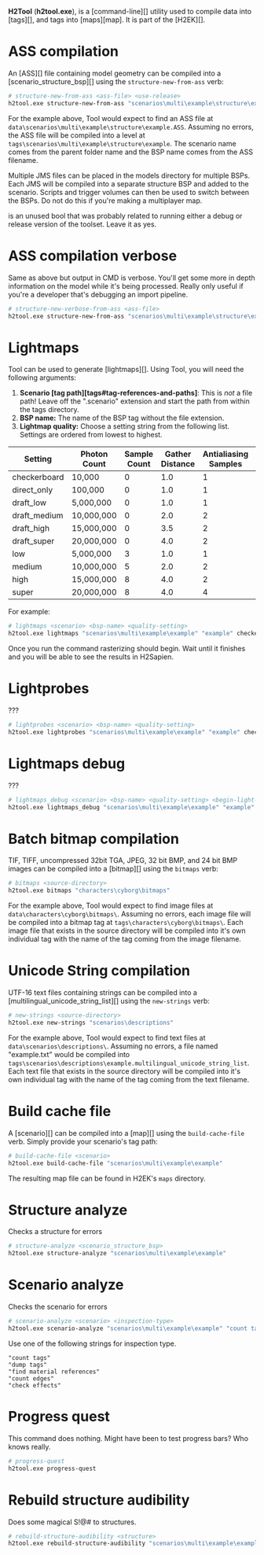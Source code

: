 **H2Tool** (**h2tool.exe**), is a [command-line][] utility used to compile data into [tags][], and tags into [maps][map]. It is part of the [H2EK][].

# ASS compilation
An [ASS][] file containing model geometry can be compiled into a [scenario_structure_bsp][] using the `structure-new-from-ass` verb:

```sh
# structure-new-from-ass <ass-file> <use-release>
h2tool.exe structure-new-from-ass "scenarios\multi\example\structure\example.ASS" yes
```

For the example above, Tool would expect to find an ASS file at `data\scenarios\multi\example\structure\example.ASS`. Assuming no errors, the ASS file will be compiled into a level at `tags\scenarios\multi\example\structure\example`. The scenario name comes from the parent folder name and the BSP name comes from the ASS filename.

Multiple JMS files can be placed in the models directory for multiple BSPs. Each JMS will be compiled into a separate structure BSP and added to the scenario. Scripts and trigger volumes can then be used to switch between the BSPs. Do not do this if you're making a multiplayer map.

<use-release> is an unused bool that was probably related to running either a debug or release version of the toolset. Leave it as yes.

# ASS compilation verbose
Same as above but output in CMD is verbose. You'll get some more in depth information on the model while it's being processed. Really only useful if you're a developer that's debugging an import pipeline.

```sh
# structure-new-verbose-from-ass <ass-file>
h2tool.exe structure-new-from-ass "scenarios\multi\example\structure\example.ASS"
```

# Lightmaps
Tool can be used to generate [lightmaps][]. Using Tool, you will need the following arguments:

1. **Scenario [tag path][tags#tag-references-and-paths]**: This is _not_ a file path! Leave off the ".scenario" extension and start the path from within the tags directory.
2. **BSP name:** The name of the BSP tag without the file extension.
3. **Lightmap quality:** Choose a setting string from the following list. Settings are ordered from lowest to highest.

| Setting      | Photon Count | Sample Count | Gather Distance | Antialiasing Samples | Bounced Lighting |
| -------------| -------------| -------------| ----------------| ---------------------| -----------------|
| checkerboard | 10,000       | 0            | 1.0             | 1                    | No               |
| direct_only  | 100,000      | 0            | 1.0             | 1                    | No               |
| draft_low    | 5,000,000    | 0            | 1.0             | 1                    | Yes              |
| draft_medium | 10,000,000   | 0            | 2.0             | 2                    | Yes              |
| draft_high   | 15,000,000   | 0            | 3.5             | 2                    | Yes              |
| draft_super  | 20,000,000   | 0            | 4.0             | 2                    | Yes              |
| low          | 5,000,000    | 3            | 1.0             | 1                    | Yes              |
| medium       | 10,000,000   | 5            | 2.0             | 2                    | Yes              |
| high         | 15,000,000   | 8            | 4.0             | 2                    | Yes              |        
| super        | 20,000,000   | 8            | 4.0             | 4                    | Yes              |

For example:

```sh
# lightmaps <scenario> <bsp-name> <quality-setting>
h2tool.exe lightmaps "scenarios\multi\example\example" "example" checkerboard
```

Once you run the command rasterizing should begin. Wait until it finishes and you will be able to see the results in H2Sapien.

# Lightprobes
???

```sh
# lightprobes <scenario> <bsp-name> <quality-setting>
h2tool.exe lightprobes "scenarios\multi\example\example" "example" checkerboard
```

# Lightmaps debug
???

```sh
# lightmaps_debug <scenario> <bsp-name> <quality-setting> <begin-light-index> <end-light-index>
h2tool.exe lightmaps_debug "scenarios\multi\example\example" "example" checkerboard 0 1
```

# Batch bitmap compilation
TIF, TIFF, uncompressed 32bit TGA, JPEG, 32 bit BMP, and 24 bit BMP images can be compiled into a [bitmap][] using the `bitmaps` verb:

```sh
# bitmaps <source-directory>
h2tool.exe bitmaps "characters\cyborg\bitmaps"
```

For the example above, Tool would expect to find image files at `data\characters\cyborg\bitmaps\`. Assuming no errors, each image file will be compiled into a bitmap tag at `tags\characters\cyborg\bitmaps\`. Each image file that exists in the source directory will be compiled into it's own individual tag with the name of the tag coming from the image filename.

# Unicode String compilation
UTF-16 text files containing strings can be compiled into a [multilingual_unicode_string_list][] using the `new-strings` verb:

```sh
# new-strings <source-directory>
h2tool.exe new-strings "scenarios\descriptions"
```

For the example above, Tool would expect to find text files at `data\scenarios\descriptions\`. Assuming no errors, a file named "example.txt" would be compiled into `tags\scenarios\descriptions\example.multilingual_unicode_string_list`. Each text file that exists in the source directory will be compiled into it's own individual tag with the name of the tag coming from the text filename.

# Build cache file
A [scenario][] can be compiled into a [map][] using the `build-cache-file` verb. Simply provide your scenario's tag path:

```sh
# build-cache-file <scenario>
h2tool.exe build-cache-file "scenarios\multi\example\example"
```

The resulting map file can be found in H2EK's `maps` directory.

# Structure analyze
Checks a structure for errors 

```sh
# structure-analyze <scenario_structure_bsp>
h2tool.exe structure-analyze "scenarios\multi\example\example"
```

# Scenario analyze
Checks the scenario for errors

```sh
# scenario-analyze <scenario> <inspection-type>
h2tool.exe scenario-analyze "scenarios\multi\example\example" "count tags"
```

Use one of the following strings for inspection type.

```
"count tags"
"dump tags"
"find material references"
"count edges"
"check effects"
```

# Progress quest
This command does nothing. Might have been to test progress bars? Who knows really.

```sh
# progress-quest
h2tool.exe progress-quest
```

# Rebuild structure audibility
Does some magical S!@# to structures.

```sh
# rebuild-structure-audibility <structure>
h2tool.exe rebuild-structure-audibility "scenarios\multi\example\example"
```
